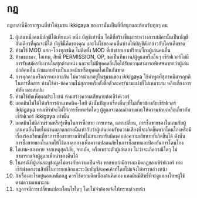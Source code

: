 # กฎ 

กฎเหล่านี้คือรากฐานที่ทำให้ชุมชน ikkigaya ของเรานั้นเป็นที่ที่สนุกและต้อนรับทุกๆ คน

1. ผู้เล่นหนึ่งคนมีบัญชีได้เพียงแค่ หนึ่ง บัญชีเท่านั้น ไอดีที่สร้างขึ้นมาระหว่างการสมัครนั้นเป็นบัญชีอันเดียวที่คุณจะมีได้ บัญชีนี้คือของคุณ และไม่ใช่ของคนอื่นห้ามให้บัญชีดังกล่าวกับใครเด็ดขาด
2. ห้ามใช้ MOD แฮก-โกงทุกชนิด ไม่ติดตั้ง MOD ที่เข้าข่ายเอาเปรียบ/โกงผู้เล่นคนอื่น
3. ห้ามขอของ, ไอเทม, สิทธิ์ PERMISSION, OP, ขอเป็นทีมงาน/ผู้ดูแลหรืออื่นๆ เซิร์ฟเวอร์ไม่มีการรับสมัครทีมงานในทุกตำแหน่ง และจะไม่มีบุคคลอื่นใดได้รับความสามารถพิเศษมากกว่าผู้เล่นปกติคนอื่น ห้ามแอบอ้างเป็นแอดมินหรือบุคคลใดเป็นอันขาด
4. การคุกคามหรือการทะเลาะกัน ไม่ควรนำมาอยู่ในชุมชนของ ikkigaya ใช้คำพูดที่สุภาพมีมารญาติในการสื่อสาร ห้ามใช้คำ-ข้อความไม่สุภาพหรือตั้งชื่อตัวละคร/นามแฝงที่ไม่เหมาะสม หลีกเลี่ยงการฟลัด และสแปม
5. ห้ามใช้บัคเพื่อผลประโยชน์ ห้ามสร้างความเสียหายต่อเซิร์ฟเวอร์
6. แอดมินไม่ได้ให้บริการด้านเทคนิค-ไอที ดังนั้นปัญหาเรื่องอื่นๆที่ไม่เกี่ยวข้องกับเซิร์ฟเวอร์ ikkigaya ทางเซิร์ฟจะไม่ให้การซัพพอร์ตใดๆ ผู้ดูแลจะตอบคำถามและให้ความช่วยเหลือเกี่ยวกับเซิร์ฟเวอร์ ikkigaya เท่านั้น
7. แอดมินไม่มีส่วนร่วมหรือรู้เห็นในการซื้อขาย การเทรด, แลกเปลี่ยน, การซื้อขายของในเกมกับผู้เล่นคนอื่นโดยไม่ผ่านตลาดกลางนั้นเท่ากับว่าผู้เล่นยอมรับความเสียงที่จะเกิดขึ้นหากโดนโกงหรือมีเรื่องร้องเรียนเกี่ยวการซื้อขายทางเซิร์ฟไม่สามารถรับผิดชอบต่อความเสียหายที่เกิดขึ้นได้ ดังนั้นการซื้อขายของในเกมให้ใช้ตลาดกลางเพื่อความปลอดภัยในการซื้อขายและป้องกันการโดนโกง
8. ไอเทม-ของหาย จากเหตุสุดวิสัย, จากบัค, หรือเพราะตัวผู้เล่นเอง ไม่ว่าจะเกิดกรณีใดๆ ไม่สามารถแจ้งผู้ดูแลเพื่อนำของคืนได้
9. ในกรณีที่ผู้เล่นระบุข้อมูลไม่ตรงกับความเป็นจริง หากพบว่ามีการละเมิดกฎของเซิร์ฟเวอร์ ทางเซิร์ฟขอสงวนสิทธิ์ในการยกเลิกและระงับบัญชี/แอคเค้าท์โดยไม่แจ้งให้ทราบล่วงหน้า
10. ถ้าเรื่องอะไรอยู่นอกเหนือกฎ ควรใช้ความคิดเบื้องต้นคิดเอง แอดมินมีสิทธิ์ที่จะดูแลลงโทษผู้ใช้ตามความเหมาะสม
11. กฎอาจมีการเปลี่ยนแปลงเงื่อนไขใดๆ โดยไม่จำต้องแจ้งให้ทราบล่วงหน้า

